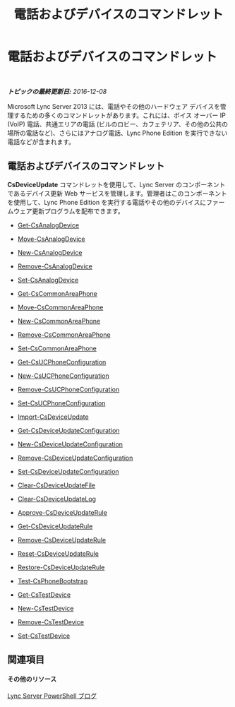 ﻿---
title: 電話およびデバイスのコマンドレット
TOCTitle: 電話およびデバイスのコマンドレット
ms:assetid: 6ebeba4b-43ce-4a31-9060-50d249b7564c
ms:mtpsurl: https://technet.microsoft.com/ja-jp/library/Gg415657(v=OCS.15)
ms:contentKeyID: 48272483
ms.date: 12/10/2016
mtps_version: v=OCS.15
ms.translationtype: HT
---

# 電話およびデバイスのコマンドレット

 

_**トピックの最終更新日:** 2016-12-08_

Microsoft Lync Server 2013 には、電話やその他のハードウェア デバイスを管理するための多くのコマンドレットがあります。これには、ボイス オーバー IP (VoIP) 電話、共通エリアの電話 (ビルのロビー、カフェテリア、その他の公共の場所の電話など)、さらにはアナログ電話、Lync Phone Edition を実行できない電話などが含まれます。

## 電話およびデバイスのコマンドレット

**CsDeviceUpdate** コマンドレットを使用して、Lync Server のコンポーネントであるデバイス更新 Web サービスを管理します。管理者はこのコンポーネントを使用して、Lync Phone Edition を実行する電話やその他のデバイスにファームウェア更新プログラムを配布できます。

  - [Get-CsAnalogDevice](get-csanalogdevice.md)

  - [Move-CsAnalogDevice](move-csanalogdevice.md)

  - [New-CsAnalogDevice](new-csanalogdevice.md)

  - [Remove-CsAnalogDevice](remove-csanalogdevice.md)

  - [Set-CsAnalogDevice](set-csanalogdevice.md)

  - [Get-CsCommonAreaPhone](get-cscommonareaphone.md)

  - [Move-CsCommonAreaPhone](move-cscommonareaphone.md)

  - [New-CsCommonAreaPhone](new-cscommonareaphone.md)

  - [Remove-CsCommonAreaPhone](remove-cscommonareaphone.md)

  - [Set-CsCommonAreaPhone](set-cscommonareaphone.md)

  - [Get-CsUCPhoneConfiguration](get-csucphoneconfiguration.md)

  - [New-CsUCPhoneConfiguration](new-csucphoneconfiguration.md)

  - [Remove-CsUCPhoneConfiguration](remove-csucphoneconfiguration.md)

  - [Set-CsUCPhoneConfiguration](set-csucphoneconfiguration.md)

  - [Import-CsDeviceUpdate](import-csdeviceupdate.md)

  - [Get-CsDeviceUpdateConfiguration](get-csdeviceupdateconfiguration.md)

  - [New-CsDeviceUpdateConfiguration](new-csdeviceupdateconfiguration.md)

  - [Remove-CsDeviceUpdateConfiguration](remove-csdeviceupdateconfiguration.md)

  - [Set-CsDeviceUpdateConfiguration](set-csdeviceupdateconfiguration.md)

  - [Clear-CsDeviceUpdateFile](clear-csdeviceupdatefile.md)

  - [Clear-CsDeviceUpdateLog](clear-csdeviceupdatelog.md)

  - [Approve-CsDeviceUpdateRule](approve-csdeviceupdaterule.md)

  - [Get-CsDeviceUpdateRule](get-csdeviceupdaterule.md)

  - [Remove-CsDeviceUpdateRule](remove-csdeviceupdaterule.md)

  - [Reset-CsDeviceUpdateRule](reset-csdeviceupdaterule.md)

  - [Restore-CsDeviceUpdateRule](restore-csdeviceupdaterule.md)

  - [Test-CsPhoneBootstrap](test-csphonebootstrap.md)

  - [Get-CsTestDevice](get-cstestdevice.md)

  - [New-CsTestDevice](new-cstestdevice.md)

  - [Remove-CsTestDevice](remove-cstestdevice.md)

  - [Set-CsTestDevice](set-cstestdevice.md)

## 関連項目

#### その他のリソース

[Lync Server PowerShell ブログ](http://go.microsoft.com/fwlink/?linkid=203150%26clcid=0x411)

